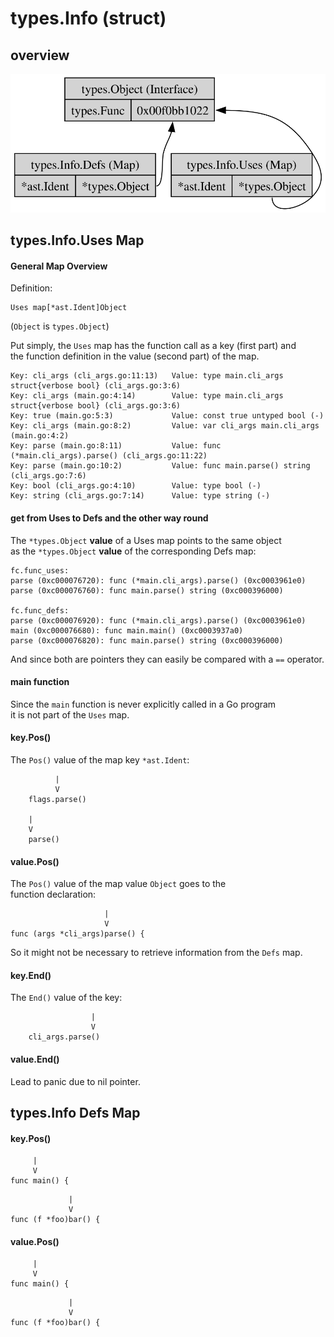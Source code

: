 # types.Info (struct)

## overview

![image info](./graphs/types_info_map_values.svg)

## types.Info.Uses Map

#### General Map Overview

Definition:
```
Uses map[*ast.Ident]Object
```
(`Object` is `types.Object`)

Put simply, the `Uses` map has the function call as a key (first part) and \
the function definition in the value (second part) of the map.
```
Key: cli_args (cli_args.go:11:13)	Value: type main.cli_args struct{verbose bool} (cli_args.go:3:6)
Key: cli_args (main.go:4:14)		Value: type main.cli_args struct{verbose bool} (cli_args.go:3:6)
Key: true (main.go:5:3)		        Value: const true untyped bool (-)
Key: cli_args (main.go:8:2)	    	Value: var cli_args main.cli_args (main.go:4:2)
Key: parse (main.go:8:11)		    Value: func (*main.cli_args).parse() (cli_args.go:11:22)
Key: parse (main.go:10:2)		    Value: func main.parse() string (cli_args.go:7:6)
Key: bool (cli_args.go:4:10)		Value: type bool (-)
Key: string	(cli_args.go:7:14)		Value: type string (-)
```

#### get from Uses to Defs and the other way round

The `*types.Object` **value** of a Uses map points to the same object \
as the `*types.Object` **value** of the corresponding Defs map:
```
fc.func_uses:
parse (0xc000076720): func (*main.cli_args).parse() (0xc0003961e0)
parse (0xc000076760): func main.parse() string (0xc000396000)

fc.func_defs:
parse (0xc000076920): func (*main.cli_args).parse() (0xc0003961e0)
main (0xc000076680): func main.main() (0xc0003937a0)
parse (0xc000076820): func main.parse() string (0xc000396000)
```

And since both are pointers they can easily be compared with a `==` operator.

#### main function

Since the `main` function is never explicitly called in a Go program \
it is not part of the `Uses` map.

#### key.Pos()

The `Pos()` value of the map key `*ast.Ident`:

```
          |
          V
    flags.parse()

    |
    V
    parse()
```

#### value.Pos()

The `Pos()` value of the map value `Object` goes to the \
function declaration:
```
                     |
                     V
func (args *cli_args)parse() {
```

So it might not be necessary to retrieve information from the `Defs` map.

#### key.End()

The `End()` value of the key:
```
                  |
                  V
    cli_args.parse()
```

#### value.End()

Lead to panic due to nil pointer.


## types.Info Defs Map

#### key.Pos()

```
     |
     V
func main() {
```

```
             |
             V
func (f *foo)bar() {
```

#### value.Pos()

```
     |
     V
func main() {
```

```
             |
             V
func (f *foo)bar() {
```
